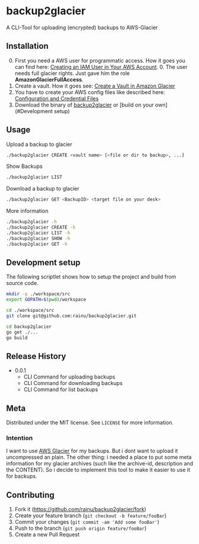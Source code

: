 # backup2glacier
A CLI-Tool for uploading (encrypted) backups to AWS-Glacier

## Installation

0. First you need a AWS user for programmatic access. How it goes you can find here: [Creating an IAM User in Your AWS Account](https://docs.aws.amazon.com/IAM/latest/UserGuide/id_users_create.html).
    0. The user needs full glacier rights. Just gave him the role **AmazonGlacierFullAccess**.
0. Create a vault. How it goes see: [Create a Vault in Amazon Glacier](https://docs.aws.amazon.com/amazonglacier/latest/dev/getting-started-create-vault.html)
0. You have to create your AWS config files like described here: [Configuration and Credential Files](https://docs.aws.amazon.com/cli/latest/userguide/cli-config-files.html)
0. Download the binary of [backup2glacier](#) or [build on your own](#Development setup)

## Usage

Upload a backup to glacier
```bash
./backup2glacier CREATE <vault name> [<file or dir to backup>, ...]
```

Show Backups
```bash
./backup2glacier LIST
```

Download a backup to glacier
```bash
./backup2glacier GET <BackupID> <target file on your desk>
```

More information
```bash
./backup2glacier -h
./backup2glacier CREATE -h
./backup2glacier LIST -h
./backup2glacier SHOW -h
./backup2glacier GET -h
```

## Development setup

The following scriptlet shows how to setup the project and build from source code.

```sh
mkdir -p ./workspace/src
export GOPATH=$(pwd)/workspace

cd ./workspace/src
git clone git@github.com:rainu/backup2glacier.git

cd backup2glacier
go get ./...
go build
```

## Release History

* 0.0.1
    * CLI Command for uploading backups
    * CLI Command for downloading backups
    * CLI Command for list backups

## Meta

Distributed under the MIT license. See ``LICENSE`` for more information.

### Intention

I want to use [AWS Glacier](https://aws.amazon.com/glacier/) for my backups. But i dont want to upload it uncompressed
an plain. The other thing: i needed a place to put some meta information for my glacier archives (such like the archive-id,
description and the CONTENT). So i decide to implement this tool to make it easier to use it for backups.

## Contributing

1. Fork it (<https://github.com/rainu/backup2glacier/fork>)
2. Create your feature branch (`git checkout -b feature/fooBar`)
3. Commit your changes (`git commit -am 'Add some fooBar'`)
4. Push to the branch (`git push origin feature/fooBar`)
5. Create a new Pull Request
